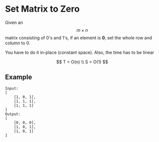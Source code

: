 # Set Matrix to Zero

Given an $$m\times n$$ matrix consisting of 0's and 1's, if an element is **0**, set the whole row and column to 0.

You have to do it in-place (constant space). Also, the time has to be linear

$$
T = O(n) \\
S = O(1)
$$

## Example

```
Input:
[
    [1, 0, 1],
    [1, 1, 1],
    [1, 1, 1]
]
Output:
[
    [0, 0, 0],
    [1, 0, 1],
    [1, 0, 1]
]